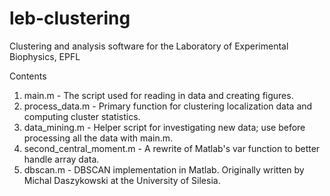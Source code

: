 leb-clustering
==============

Clustering and analysis software for the Laboratory of Experimental Biophysics, EPFL

Contents
1. main.m - The script used for reading in data and creating figures.
2. process_data.m - Primary function for clustering localization data and computing cluster statistics.
3. data_mining.m - Helper script for investigating new data; use before processing all the data with main.m.
4. second_central_moment.m - A rewrite of Matlab's var function to better handle array data.
5. dbscan.m - DBSCAN implementation in Matlab. Originally written by Michal Daszykowski at the University of Silesia.
